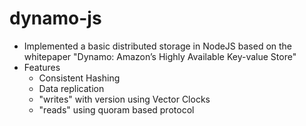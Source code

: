# dynamo-js

- Implemented a basic distributed storage in NodeJS based on the whitepaper "Dynamo: Amazon’s Highly Available Key-value Store"
- Features
  - Consistent Hashing
  - Data replication
  - "writes" with version using Vector Clocks
  - "reads" using quoram based protocol